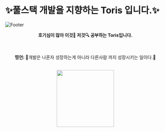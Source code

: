 # ✨풀스택 개발을 지향하는 Toris 입니다.✨
![Footer](https://capsule-render.vercel.app/api?type=waving&color=auto&height=200&section=footer&text=Toris&fontSize=90)


<p align="center"><strong> 
    호기심이 많아 이것🔎 저것🔍 공부하는 Toris입니다.
</strong></p>
</br>
<p align="center">
       <b>띵언: </b> 
        🎉개발은 나혼자 성장하는게 아니라 다른사람 까지 성장시키는 일이다.🎉
</p>
</br>
<div align="center">
<a href="https://github.com/toris-dev"><img style="height:180px" src="https://github-readme-stats.vercel.app/api/top-langs/?username=toris-dev&layout=compact&theme=nord&hide_border=true" /></a> </br>
</div>
